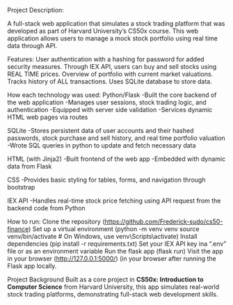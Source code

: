 Project Description:

A full-stack web application that simulates a stock trading platform that was developed as part of Harvard University’s CS50x course. This web application allows users to manage a mock stock portfolio using real time data through API.

Features:
User authentication with a hashing for password for added security measures.
Through IEX API, users can buy and sell stocks using REAL TIME prices.
Overview of portfolio with current market valuations.
Tracks history of ALL transactions.
Uses SQLite database to store data.

How each technology was used:
Python/Flask
-Built the core backend of the web application
-Manages user sessions, stock trading logic, and authentication
-Equipped with server side validation
-Services dynamic HTML web pages via routes

SQLite
-Stores persistent data of user accounts and their hashed passwords, stock purchase and sell history, and real time portfolio valuation
-Wrote SQL queries in python to update and fetch necessary data

HTML (with Jinja2)
-Built frontend of the web app
-Embedded with dynamic data from Flask

CSS
-Provides basic styling for tables, forms, and navigation through bootstrap

IEX API
-Handles real-time stock price fetching using API request from the backend code from Python
	
How to run:
Clone the repository (https://github.com/Frederick-sudo/cs50-finance)
Set up a virtual environment (python -m venv venv source venv/bin/activate # On Windows, use venv\Scripts\activate)
Install dependencies (pip install -r requirements.txt)
Set your IEX API key ina “.env” file or as an environment variable
Run the flask app (flask run)
Visit the app in your browser (http://127.0.0.1:5000/) (in your browser after running the Flask app locally.

Project Background
Built as a core project in **CS50x: Introduction to Computer Science** from Harvard University, this app simulates real-world stock trading platforms, demonstrating full-stack web development skills.
